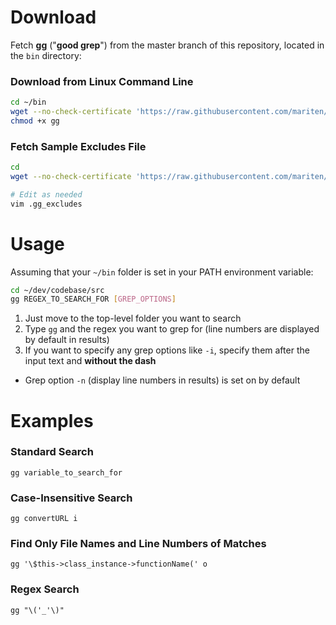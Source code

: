 Download
========
Fetch [**gg**](https://github.com/mariten/good-grep/blob/master/bin/gg) ("**good grep**") from the master branch of this repository, located in the `bin` directory:

### Download from Linux Command Line
```bash
cd ~/bin
wget --no-check-certificate 'https://raw.githubusercontent.com/mariten/good-grep/master/bin/gg'
chmod +x gg
```

### Fetch Sample Excludes File
```bash
cd
wget --no-check-certificate 'https://raw.githubusercontent.com/mariten/good-grep/master/samples/.gg_excludes'

# Edit as needed
vim .gg_excludes
```


Usage
=====
Assuming that your `~/bin` folder is set in your PATH environment variable:

```bash
cd ~/dev/codebase/src
gg REGEX_TO_SEARCH_FOR [GREP_OPTIONS]
```

1. Just move to the top-level folder you want to search
2. Type `gg` and the regex you want to grep for (line numbers are displayed by default in results)
3. If you want to specify any grep options like `-i`, specify them after the input text and **without the dash**
  * Grep option `-n` (display line numbers in results) is set on by default


Examples
========

### Standard Search
```
gg variable_to_search_for
```

### Case-Insensitive Search
```
gg convertURL i
```

### Find Only File Names and Line Numbers of Matches
```
gg '\$this->class_instance->functionName(' o
```

### Regex Search
```
gg "\('_'\)"
```
